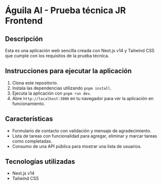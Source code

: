 # Águila AI - Prueba técnica JR Frontend

## Descripción

Esta es una aplicación web sencilla creada con Next.js v14 y Tailwind CSS que cumple con los requisitos de la prueba técnica.

## Instrucciones para ejecutar la aplicación

1. Clona este repositorio.
2. Instala las dependencias utilizando `pnpm install`.
3. Ejecuta la aplicación con `pnpm run dev`.
4. Abre `http://localhost:3000` en tu navegador para ver la aplicación en funcionamiento.

## Características

- Formulario de contacto con validación y mensaje de agradecimiento.
- Lista de tareas con funcionalidad para agregar, eliminar y marcar tareas como completadas.
- Consumo de una API pública para mostrar una lista de usuarios.

## Tecnologías utilizadas

- Next.js v14
- Tailwind CSS
